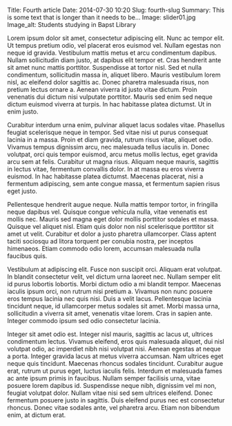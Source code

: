 Title: Fourth article
Date: 2014-07-30 10:20
Slug: fourth-slug
Summary: This is some text that is longer than it needs to be...
Image: slider01.jpg
Image_alt: Students studying in Bapst Library

Lorem ipsum dolor sit amet, consectetur adipiscing elit. Nunc ac tempor elit. Ut tempus pretium odio, vel placerat eros euismod vel. Nullam egestas non neque id gravida. Vestibulum mattis metus et arcu condimentum dapibus. Nullam sollicitudin diam justo, at dapibus elit tempor et. Cras hendrerit ante sit amet nunc mattis porttitor. Suspendisse at tortor nisl. Sed et nulla condimentum, sollicitudin massa in, aliquet libero. Mauris vestibulum lorem nisl, ac eleifend dolor sagittis ac. Donec pharetra malesuada risus, non pretium lectus ornare a. Aenean viverra id justo vitae dictum. Proin venenatis dui dictum nisi vulputate porttitor. Mauris sed enim sed neque dictum euismod viverra at turpis. In hac habitasse platea dictumst. Ut in enim justo.

Curabitur interdum urna enim, pulvinar aliquet lacus sodales vitae. Phasellus feugiat scelerisque neque in tempor. Sed vitae nisi ut purus consequat lacinia in a massa. Proin et diam gravida, rutrum risus vitae, aliquet odio. Vivamus tempus dignissim arcu, nec malesuada tellus iaculis in. Donec volutpat, orci quis tempor euismod, arcu metus mollis lectus, eget gravida arcu sem at felis. Curabitur ut magna risus. Aliquam neque mauris, sagittis in lectus vitae, fermentum convallis dolor. In at massa eu eros viverra euismod. In hac habitasse platea dictumst. Maecenas placerat, nisi a fermentum adipiscing, sem ante congue massa, et fermentum sapien risus eget justo.

Pellentesque hendrerit augue neque. Nulla mattis tempor tortor, in fringilla neque dapibus vel. Quisque congue vehicula nulla, vitae venenatis est mollis nec. Mauris sed magna eget dolor mollis porttitor sodales et massa. Quisque vel aliquet nisl. Etiam quis dolor non nisl scelerisque porttitor sit amet ut velit. Curabitur et dolor a justo pharetra ullamcorper. Class aptent taciti sociosqu ad litora torquent per conubia nostra, per inceptos himenaeos. Etiam commodo odio lorem, accumsan malesuada nulla faucibus quis.

Vestibulum at adipiscing elit. Fusce non suscipit orci. Aliquam erat volutpat. In blandit consectetur velit, vel dictum urna laoreet nec. Nullam semper elit id purus lobortis lobortis. Morbi dictum odio a mi blandit tempor. Maecenas iaculis ipsum orci, non rutrum nisi pretium a. Vivamus non nunc posuere eros tempus lacinia nec quis nisi. Duis a velit lacus. Pellentesque lacinia tincidunt neque, id ullamcorper metus sodales sit amet. Morbi massa urna, sollicitudin a viverra sit amet, venenatis vitae lorem. Cras in sapien ante. Integer commodo ipsum sed odio consectetur lacinia.

Integer sit amet odio est. Integer nisl mauris, sagittis ac lacus ut, ultrices condimentum lectus. Vivamus eleifend, eros quis malesuada aliquet, dui nisl volutpat odio, ac imperdiet nibh nisi volutpat nisi. Aenean egestas at neque a porta. Integer gravida lacus at metus viverra accumsan. Nam ultrices eget neque quis tincidunt. Maecenas rhoncus sodales tincidunt. Curabitur augue erat, rutrum ut purus eget, luctus iaculis felis. Interdum et malesuada fames ac ante ipsum primis in faucibus. Nullam semper facilisis urna, vitae posuere lorem dapibus id. Suspendisse neque nibh, dignissim vel mi non, feugiat volutpat dolor. Nullam vitae nisi sed sem ultrices eleifend. Donec fermentum posuere justo in sagittis. Duis eleifend purus nec est consectetur rhoncus. Donec vitae sodales ante, vel pharetra arcu. Etiam non bibendum enim, at dictum erat.